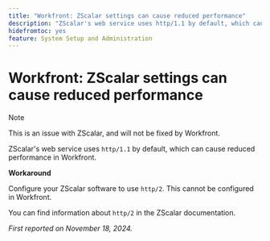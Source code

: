 ```yaml
---
title: "Workfront: ZScalar settings can cause reduced performance"
description: "ZScalar's web service uses http/1.1 by default, which can cause reduced performance in Workfront."
hidefromtoc: yes
feature: System Setup and Administration
---
```


# Workfront: ZScalar settings can cause reduced performance

>[!NOTE]
>
>This is an issue with ZScalar, and will not be fixed by Workfront.

ZScalar's web service uses `http/1.1` by default, which can cause reduced performance in Workfront.

**Workaround**

Configure your ZScalar software to use `http/2`. This cannot be configured in Workfront.

You can find information about `http/2` in the ZScalar documentation.

_First reported on November 18, 2024._
